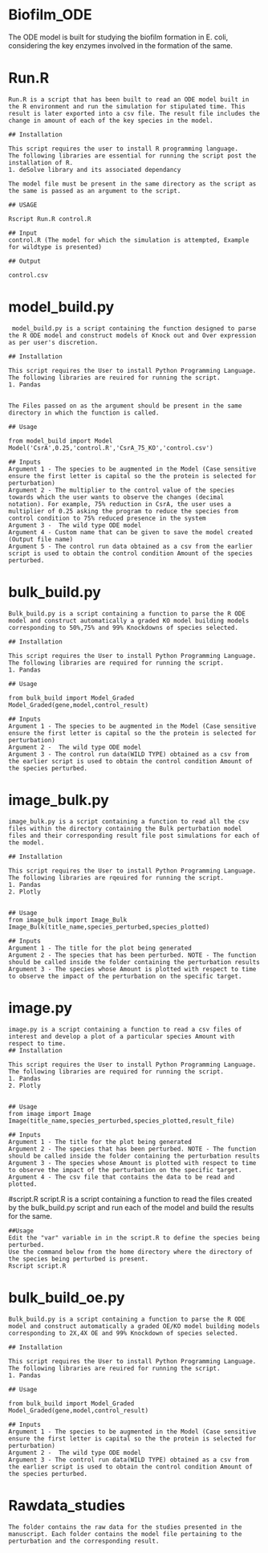 # Biofilm_ODE
The ODE model is built for studying the biofilm formation in E. coli, considering the key enzymes involved in the formation of the same.

# Run.R

	Run.R is a script that has been built to read an ODE model built in the R environment and run the simulation for stipulated time. This result is later exported into a csv file. The result file includes the change in amount of each of the key species in the model.

	## Installation

	This script requires the user to install R programming language.
	The following libraries are essential for running the script post the installation of R.
	1. deSolve library and its associated dependancy

	The model file must be present in the same directory as the script as the same is passed as an argument to the script.

	## USAGE

	Rscript Run.R control.R

	## Input
	control.R (The model for which the simulation is attempted, Example for wildtype is presented)

	## Output

	control.csv


# model_build.py
	 model_build.py is a script containing the function designed to parse the R ODE model and construct models of Knock out and Over expression as per user's discretion.

	## Installation

	This script requires the User to install Python Programming Language.
	The following libraries are reuired for running the script.
	1. Pandas

	
	The Files passed on as the argument should be present in the same directory in which the function is called.

	## Usage

	from model_build import Model
	Model('CsrA',0.25,'control.R','CsrA_75_KO','control.csv')

	## Inputs
	Argument 1 - The species to be augmented in the Model (Case sensitive ensure the first letter is capital so the the protein is selected for perturbation)
	Argument 2 - The multiplier to the control value of the species towards which the user wants to observe the changes (decimal notation). For example, 75% reduction in CsrA, the user uses a multiplier of 0.25 asking the program to reduce the species from control condition to 75% reduced presence in the system
	Argument 3 -  The wild type ODE model
	Argument 4 - Custom name that can be given to save the model created (Output file name)
	Argument 5 - The control run data obtained as a csv from the earlier script is used to obtain the control condition Amount of the species perturbed.

# bulk_build.py
	Bulk_build.py is a script containing a function to parse the R ODE model and construct automatically a graded KO model building models corresponding to 50%,75% and 99% Knockdowns of species selected.

	## Installation

	This script requires the User to install Python Programming Language.
	The following libraries are required for running the script.
	1. Pandas

	## Usage

	from bulk_build import Model_Graded
	Model_Graded(gene,model,control_result)

	## Inputs
	Argument 1 - The species to be augmented in the Model (Case sensitive ensure the first letter is capital so the the protein is selected for perturbation)
	Argument 2 -  The wild type ODE model
	Argument 3 - The control run data(WILD TYPE) obtained as a csv from the earlier script is used to obtain the control condition Amount of the species perturbed.

# image_bulk.py
	image_bulk.py is a script containing a function to read all the csv files within the directory containing the Bulk perturbation model files and their corresponding result file post simulations for each of the model.
	
	## Installation

	This script requires the User to install Python Programming Language.
	The following libraries are rqeuired for running the script.
	1. Pandas
	2. Plotly


	## Usage
	from image_bulk import Image_Bulk
	Image_Bulk(title_name,species_perturbed,species_plotted)

	## Inputs
	Argument 1 - The title for the plot being generated
	Argument 2 - The species that has been perturbed. NOTE - The function should be called inside the folder containing the perturbation results
	Argument 3 - The species whose Amount is plotted with respect to time to observe the impact of the perturbation on the specific target.

# image.py
	image.py is a script containing a function to read a csv files of interest and develop a plot of a particular species Amount with respect to time.	
	## Installation

	This script requires the User to install Python Programming Language.
	The following libraries are required for running the script.
	1. Pandas
	2. Plotly


	## Usage
	from image import Image
	Image(title_name,species_perturbed,species_plotted,result_file)

	## Inputs
	Argument 1 - The title for the plot being generated
	Argument 2 - The species that has been perturbed. NOTE - The function should be called inside the folder containing the perturbation results
	Argument 3 - The species whose Amount is plotted with respect to time to observe the impact of the perturbation on the specific target.
	Argument 4 - The csv file that contains the data to be read and plotted.

#script.R 
	script.R is a script containing a function to read the files created by the bulk_build.py script and run each of the model and build the results for the same.

	##Usage 
	Edit the "var" variable in in the script.R to define the species being perturbed.
	Use the command below from the home directory where the directory of the species being perturbed is present.
	Rscript script.R 

# bulk_build_oe.py
	Bulk_build.py is a script containing a function to parse the R ODE model and construct automatically a graded OE/KO model building models corresponding to 2X,4X OE and 99% Knockdown of species selected.

	## Installation

	This script requires the User to install Python Programming Language.
	The following libraries are reuired for running the script.
	1. Pandas

	## Usage

	from bulk_build import Model_Graded
	Model_Graded(gene,model,control_result)

	## Inputs
	Argument 1 - The species to be augmented in the Model (Case sensitive ensure the first letter is capital so the the protein is selected for perturbation)
	Argument 2 -  The wild type ODE model
	Argument 3 - The control run data(WILD TYPE) obtained as a csv from the earlier script is used to obtain the control condition Amount of the species perturbed.


# Rawdata_studies
	The folder contains the raw data for the studies presented in the manuscript. Each folder contains the model file pertaining to the perturbation and the corresponding result.
